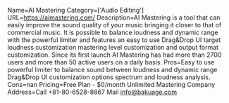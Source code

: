 Name=AI Mastering
Category=['Audio Editing']
URL=https://aimastering.com/
Description=AI Mastering is a tool that can easily improve the sound quality of your music bringing it closer to that of commercial music. It is possible to balance loudness and dynamic range with the powerful limiter and features an easy to use Drag&Drop UI target loudness customization mastering level customization and output format customization. Since its first launch AI Mastering has had more than 2700 users and more than 50 active users on a daily basis.
Pros=Easy to use powerful limiter to balance sound between loudness and dynamic range Drag&Drop UI customization options spectrum and loudness analysis.
Cons=nan
Pricing=Free Plan - $0/month Unlimited Mastering
Company Address=Call +81-80-6528-8867 Mail info@bakuage.com
